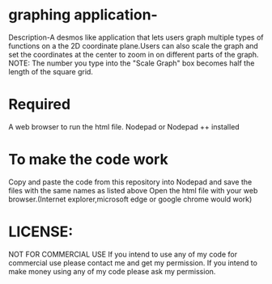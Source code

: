 # graphing application-

Description-A desmos like application that lets users graph multiple types of functions on a the 2D coordinate plane.Users can also scale the graph and set the coordinates at the 
center to zoom in on different parts of the graph. 
NOTE: The number you type into the "Scale Graph" box becomes half the length of the square grid.

# Required

A web browser to run the html file.
Nodepad or Nodepad ++ installed

# To make the code work 
Copy and paste the code from this repository into Nodepad and save the files with the same names as listed above
Open the html file with your web browser.(Internet explorer,microsoft edge or google chrome would work)

# LICENSE:
NOT FOR COMMERCIAL USE If you intend to use any of my code for commercial use please contact me and get my permission. If you intend to make money using any of my code please ask my permission.
